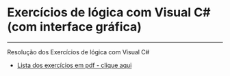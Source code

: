 # Exercícios de lógica com Visual C# (com interface gráfica)
***
Resolução dos Exercícios de lógica com Visual C#

* [Lista dos exercícios em pdf - clique aqui](https://github.com/cidacastello/exercicios-visual-csharp/tree/master/lista-de-exercicios)
